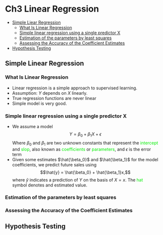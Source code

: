 # Ch3 Linear Regression
* [Simple Liear Regression](#simple-linear-regression)
    * [What Is Linear Regression](#what-is-linear-regression)
    * [Simple linear regression using a single predictor X](#simple-linear-regression-using-a-single-predictor-x)
    * [Estimation of the parameters by least squares](#estimation-of-the-parameters-by-least-squares)
    * [Assessing the Accuracy of the Coefficient Estimates](#assessing-the-accuracy-of-the-coefficient-estimates)
* [Hypothesis Testing](#hypothesis-testing)

## Simple Linear Regression
### What Is Linear Regression
   - Linear regression is a simple approach to supervised learning. 
   - Assumption: $Y$ depends on $X$ linearly.
   - True regression functions are never linear
   - Simple model is very good.
### Simple linear regression using a single predictor X
   - We assume a model $$Y = \beta_0 + \beta_1 X + \epsilon$$
   Where $\beta_0$ and $\beta_1$ are two unknown constants that represent the <font color=‘red’>intercept</font> and <font color=‘red’>slop</font>, also known as <font color=‘red’>coefficients</font> or <font color=‘red’>parameters</font>, and $\epsilon$ is the error term
   - Given some estimates $\hat{\beta_0}$ and $\hat{\beta_1}$ for the model coefficients, we predict future sales using $$\hat{y} = \hat{\beta_0} + \hat{\beta_1}x,$$
   where $\hat{y}$ indicates a prediction of $Y$ on the basis of $X=x$. The <font color=‘red’>hat</font> symbol denotes and estimated value. 

### Estimation of the parameters by least squares
### Assessing the Accuracy of the Coefficient Estimates
## Hypothesis Testing




